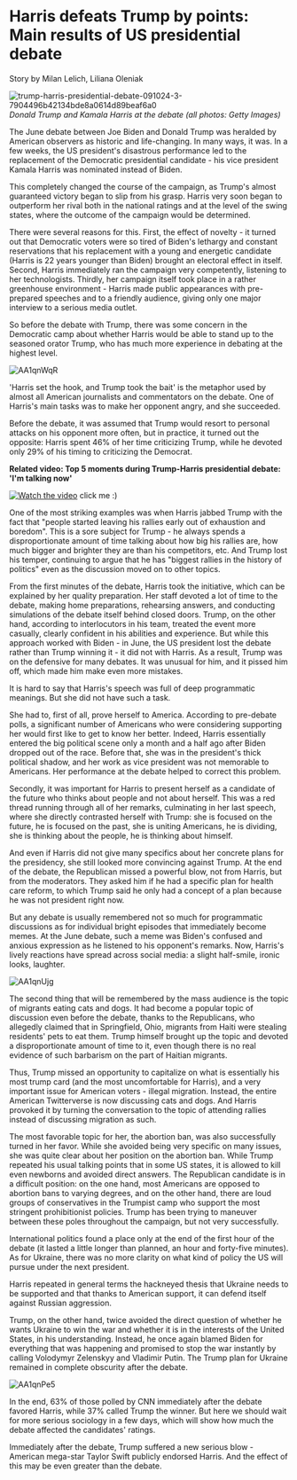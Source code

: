# Harris defeats Trump by points: Main results of US presidential debate
Story by Milan Lelich, Liliana Oleniak

![trump-harris-presidential-debate-091024-3-7904496b42134bde8a0614d89beaf6a0](https://github.com/user-attachments/assets/de39d1bc-58c7-4322-875e-30c40fb721cb)
*Donald Trump and Kamala Harris at the debate (all photos: Getty Images)*

The June debate between Joe Biden and Donald Trump was heralded by American observers as historic and life-changing. In many ways, it was. In a few weeks, the US president's disastrous performance led to the replacement of the Democratic presidential candidate - his vice president Kamala Harris was nominated instead of Biden.

This completely changed the course of the campaign, as Trump's almost guaranteed victory began to slip from his grasp. Harris very soon began to outperform her rival both in the national ratings and at the level of the swing states, where the outcome of the campaign would be determined.

There were several reasons for this. First, the effect of novelty - it turned out that Democratic voters were so tired of Biden's lethargy and constant reservations that his replacement with a young and energetic candidate (Harris is 22 years younger than Biden) brought an electoral effect in itself. Second, Harris immediately ran the campaign very competently, listening to her technologists. Thirdly, her campaign itself took place in a rather greenhouse environment - Harris made public appearances with pre-prepared speeches and to a friendly audience, giving only one major interview to a serious media outlet.

So before the debate with Trump, there was some concern in the Democratic camp about whether Harris would be able to stand up to the seasoned orator Trump, who has much more experience in debating at the highest level.

![AA1qnWqR](https://github.com/user-attachments/assets/5bf61be2-093d-49e6-a8b4-dc0b3722be32)

'Harris set the hook, and Trump took the bait' is the metaphor used by almost all American journalists and commentators on the debate. One of Harris's main tasks was to make her opponent angry, and she succeeded.

Before the debate, it was assumed that Trump would resort to personal attacks on his opponent more often, but in practice, it turned out the opposite: Harris spent 46% of her time criticizing Trump, while he devoted only 29% of his timing to criticizing the Democrat.

**Related video: Top 5 moments during Trump-Harris presidential debate: 'I'm talking now'**

[![Watch the video](https://github.com/user-attachments/assets/dcdbfe6a-f847-450a-9260-7df5cfb1a95e)](https://www.youtube.com/watch?v=2cpddV6m1j4&t=1s)
click me :)

One of the most striking examples was when Harris jabbed Trump with the fact that "people started leaving his rallies early out of exhaustion and boredom". This is a sore subject for Trump - he always spends a disproportionate amount of time talking about how big his rallies are, how much bigger and brighter they are than his competitors, etc. And Trump lost his temper, continuing to argue that he has "biggest rallies in the history of politics" even as the discussion moved on to other topics.

From the first minutes of the debate, Harris took the initiative, which can be explained by her quality preparation. Her staff devoted a lot of time to the debate, making home preparations, rehearsing answers, and conducting simulations of the debate itself behind closed doors. Trump, on the other hand, according to interlocutors in his team, treated the event more casually, clearly confident in his abilities and experience. But while this approach worked with Biden - in June, the US president lost the debate rather than Trump winning it - it did not with Harris. As a result, Trump was on the defensive for many debates. It was unusual for him, and it pissed him off, which made him make even more mistakes.

It is hard to say that Harris's speech was full of deep programmatic meanings. But she did not have such a task.

She had to, first of all, prove herself to America. According to pre-debate polls, a significant number of Americans who were considering supporting her would first like to get to know her better. Indeed, Harris essentially entered the big political scene only a month and a half ago after Biden dropped out of the race. Before that, she was in the president's thick political shadow, and her work as vice president was not memorable to Americans. Her performance at the debate helped to correct this problem.

Secondly, it was important for Harris to present herself as a candidate of the future who thinks about people and not about herself. This was a red thread running through all of her remarks, culminating in her last speech, where she directly contrasted herself with Trump: she is focused on the future, he is focused on the past, she is uniting Americans, he is dividing, she is thinking about the people, he is thinking about himself.

And even if Harris did not give many specifics about her concrete plans for the presidency, she still looked more convincing against Trump. At the end of the debate, the Republican missed a powerful blow, not from Harris, but from the moderators. They asked him if he had a specific plan for health care reform, to which Trump said he only had a concept of a plan because he was not president right now.

But any debate is usually remembered not so much for programmatic discussions as for individual bright episodes that immediately become memes. At the June debate, such a meme was Biden's confused and anxious expression as he listened to his opponent's remarks. Now, Harris's lively reactions have spread across social media: a slight half-smile, ironic looks, laughter.

![AA1qnUjg](https://github.com/user-attachments/assets/9756a81d-6ac2-434a-97b3-5765cc35ab7d)

The second thing that will be remembered by the mass audience is the topic of migrants eating cats and dogs. It had become a popular topic of discussion even before the debate, thanks to the Republicans, who allegedly claimed that in Springfield, Ohio, migrants from Haiti were stealing residents' pets to eat them. Trump himself brought up the topic and devoted a disproportionate amount of time to it, even though there is no real evidence of such barbarism on the part of Haitian migrants.

Thus, Trump missed an opportunity to capitalize on what is essentially his most trump card (and the most uncomfortable for Harris), and a very important issue for American voters - illegal migration. Instead, the entire American Twitterverse is now discussing cats and dogs. And Harris provoked it by turning the conversation to the topic of attending rallies instead of discussing migration as such.

The most favorable topic for her, the abortion ban, was also successfully turned in her favor. While she avoided being very specific on many issues, she was quite clear about her position on the abortion ban. While Trump repeated his usual talking points that in some US states, it is allowed to kill even newborns and avoided direct answers. The Republican candidate is in a difficult position: on the one hand, most Americans are opposed to abortion bans to varying degrees, and on the other hand, there are loud groups of conservatives in the Trumpist camp who support the most stringent prohibitionist policies. Trump has been trying to maneuver between these poles throughout the campaign, but not very successfully.

International politics found a place only at the end of the first hour of the debate (it lasted a little longer than planned, an hour and forty-five minutes). As for Ukraine, there was no more clarity on what kind of policy the US will pursue under the next president.

Harris repeated in general terms the hackneyed thesis that Ukraine needs to be supported and that thanks to American support, it can defend itself against Russian aggression.

Trump, on the other hand, twice avoided the direct question of whether he wants Ukraine to win the war and whether it is in the interests of the United States, in his understanding. Instead, he once again blamed Biden for everything that was happening and promised to stop the war instantly by calling Volodymyr Zelenskyy and Vladimir Putin. The Trump plan for Ukraine remained in complete obscurity after the debate.

![AA1qnPe5](https://github.com/user-attachments/assets/24efb594-5a58-4cab-bf7f-681f25877ee9)

In the end, 63% of those polled by CNN immediately after the debate favored Harris, while 37% called Trump the winner. But here we should wait for more serious sociology in a few days, which will show how much the debate affected the candidates' ratings.

Immediately after the debate, Trump suffered a new serious blow - American mega-star Taylor Swift publicly endorsed Harris. And the effect of this may be even greater than the debate.


